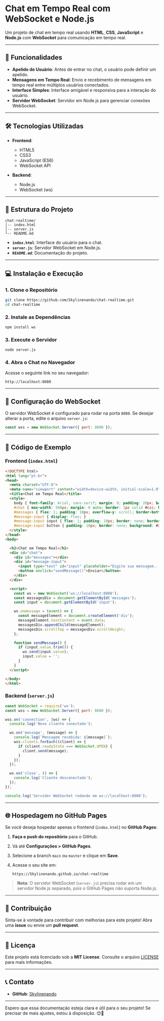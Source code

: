 # Chat em Tempo Real com WebSocket e Node.js

Um projeto de chat em tempo real usando **HTML**, **CSS**, **JavaScript** e **Node.js** com **WebSocket** para comunicação em tempo real.

---

## 🚀 **Funcionalidades**

- **Apelido do Usuário**: Antes de entrar no chat, o usuário pode definir um apelido.
- **Mensagens em Tempo Real**: Envio e recebimento de mensagens em tempo real entre múltiplos usuários conectados.
- **Interface Simples**: Interface amigável e responsiva para a interação do usuário.
- **Servidor WebSocket**: Servidor em Node.js para gerenciar conexões WebSocket.

---

## 🛠️ **Tecnologias Utilizadas**

- **Frontend**:
  - HTML5
  - CSS3
  - JavaScript (ES6)
  - WebSocket API

- **Backend**:
  - Node.js
  - WebSocket (ws)

---

## 📁 **Estrutura do Projeto**

```
chat-realtime/
│-- index.html
│-- server.js
└-- README.md
```

- **`index.html`**: Interface do usuário para o chat.
- **`server.js`**: Servidor WebSocket em Node.js.
- **`README.md`**: Documentação do projeto.

---

## 💻 **Instalação e Execução**

### 1. **Clone o Repositório**

```bash
git clone https://github.com/Skylinenando/chat-realtime.git
cd chat-realtime
```

### 2. **Instale as Dependências**

```bash
npm install ws
```

### 3. **Execute o Servidor**

```bash
node server.js
```

### 4. **Abra o Chat no Navegador**

Acesse o seguinte link no seu navegador:

```
http://localhost:8080
```

---

## 🔧 **Configuração do WebSocket**

O servidor WebSocket é configurado para rodar na porta `8080`. Se desejar alterar a porta, edite o arquivo `server.js`:

```javascript
const wss = new WebSocket.Server({ port: 8080 });
```

---

## 📜 **Código de Exemplo**

### **Frontend (`index.html`)**

```html
<!DOCTYPE html>
<html lang="pt-br">
<head>
  <meta charset="UTF-8">
  <meta name="viewport" content="width=device-width, initial-scale=1.0">
  <title>Chat em Tempo Real</title>
  <style>
    body { font-family: Arial, sans-serif; margin: 0; padding: 20px; background-color: #f4f4f4; }
    #chat { max-width: 500px; margin: 0 auto; border: 1px solid #ccc; border-radius: 5px; background: #fff; display: flex; flex-direction: column; height: 500px; }
    #messages { flex: 1; padding: 10px; overflow-y: scroll; border-bottom: 1px solid #ccc; }
    #message-input { display: flex; }
    #message-input input { flex: 1; padding: 10px; border: none; border-top: 1px solid #ccc; }
    #message-input button { padding: 10px; border: none; background: #28a745; color: #fff; cursor: pointer; }
  </style>
</head>
<body>

  <h2>Chat em Tempo Real</h2>
  <div id="chat">
    <div id="messages"></div>
    <div id="message-input">
      <input type="text" id="input" placeholder="Digite sua mensagem..." />
      <button onclick="sendMessage()">Enviar</button>
    </div>
  </div>

  <script>
    const ws = new WebSocket('ws://localhost:8080');
    const messagesDiv = document.getElementById('messages');
    const input = document.getElementById('input');

    ws.onmessage = (event) => {
      const messageElement = document.createElement('div');
      messageElement.textContent = event.data;
      messagesDiv.appendChild(messageElement);
      messagesDiv.scrollTop = messagesDiv.scrollHeight;
    };

    function sendMessage() {
      if (input.value.trim()) {
        ws.send(input.value);
        input.value = '';
      }
    }
  </script>

</body>
</html>
```

### **Backend (`server.js`)**

```javascript
const WebSocket = require('ws');
const wss = new WebSocket.Server({ port: 8080 });

wss.on('connection', (ws) => {
  console.log('Novo cliente conectado');

  ws.on('message', (message) => {
    console.log(`Mensagem recebida: ${message}`);
    wss.clients.forEach((client) => {
      if (client.readyState === WebSocket.OPEN) {
        client.send(message);
      }
    });
  });

  ws.on('close', () => {
    console.log('Cliente desconectado');
  });
});

console.log('Servidor WebSocket rodando em ws://localhost:8080');
```

---

## 🌐 **Hospedagem no GitHub Pages**

Se você deseja hospedar apenas o frontend (`index.html`) no **GitHub Pages**:

1. **Faça o push do repositório** para o GitHub.
2. Vá até **Configurações > GitHub Pages**.
3. Selecione a branch `main` ou `master` e clique em **Save**.
4. Acesse o seu site em:

   ```
   https://Skylinenando.github.io/chat-realtime
   ```

> **Nota**: O servidor WebSocket (`server.js`) precisa rodar em um servidor Node.js separado, pois o GitHub Pages não suporta Node.js.

---

## 🤝 **Contribuição**

Sinta-se à vontade para contribuir com melhorias para este projeto! Abra uma **issue** ou envie um **pull request**.

---

## 📄 **Licença**

Este projeto está licenciado sob a **MIT License**. Consulte o arquivo [LICENSE](LICENSE) para mais informações.

---

## 📞 **Contato**

- **GitHub**: [Skylinenando](https://github.com/Skylinenando)

---

Espero que essa documentação esteja clara e útil para o seu projeto! Se precisar de mais ajustes, estou à disposição. 😊🚀
